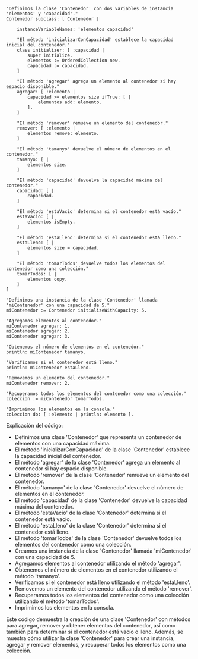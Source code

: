 ```smalltalk
"Definimos la clase 'Contenedor' con dos variables de instancia 'elementos' y 'capacidad'."
Contenedor subclass: [ Contenedor |

    instanceVariableNames: 'elementos capacidad'

    "El método 'inicializarConCapacidad' establece la capacidad inicial del contenedor."
    class initializer: [ :capacidad |
        super initialize.
        elementos := OrderedCollection new.
        capacidad := capacidad.
    ]

    "El método 'agregar' agrega un elemento al contenedor si hay espacio disponible."
    agregar: [ :elemento |
        capacidad >= elementos size ifTrue: [ |
            elementos add: elemento.
        ].
    ]

    "El método 'remover' remueve un elemento del contenedor."
    remover: [ :elemento |
        elementos remove: elemento.
    ]

    "El método 'tamanyo' devuelve el número de elementos en el contenedor."
    tamanyo: [ |
        elementos size.
    ]

    "El método 'capacidad' devuelve la capacidad máxima del contenedor."
    capacidad: [ |
        capacidad.
    ]

    "El método 'estaVacio' determina si el contenedor está vacío."
    estaVacio: [ |
        elementos isEmpty.
    ]

    "El método 'estaLleno' determina si el contenedor está lleno."
    estaLleno: [ |
        elementos size = capacidad.
    ]

    "El método 'tomarTodos' devuelve todos los elementos del contenedor como una colección."
    tomarTodos: [ |
        elementos copy.
    ]
]

"Definimos una instancia de la clase 'Contenedor' llamada 'miContenedor' con una capacidad de 5."
miContenedor := Contenedor initializeWithCapacity: 5.

"Agregamos elementos al contenedor."
miContenedor agregar: 1.
miContenedor agregar: 2.
miContenedor agregar: 3.

"Obtenemos el número de elementos en el contenedor."
println: miContenedor tamanyo.

"Verificamos si el contenedor está lleno."
println: miContenedor estaLleno.

"Removemos un elemento del contenedor."
miContenedor remover: 2.

"Recuperamos todos los elementos del contenedor como una colección."
coleccion := miContenedor tomarTodos.

"Imprimimos los elementos en la consola."
coleccion do: [ :elemento | println: elemento ].
```

Explicación del código:

* Definimos una clase 'Contenedor' que representa un contenedor de elementos con una capacidad máxima.
* El método 'inicializarConCapacidad' de la clase 'Contenedor' establece la capacidad inicial del contenedor.
* El método 'agregar' de la clase 'Contenedor' agrega un elemento al contenedor si hay espacio disponible.
* El método 'remover' de la clase 'Contenedor' remueve un elemento del contenedor.
* El método 'tamanyo' de la clase 'Contenedor' devuelve el número de elementos en el contenedor.
* El método 'capacidad' de la clase 'Contenedor' devuelve la capacidad máxima del contenedor.
* El método 'estaVacio' de la clase 'Contenedor' determina si el contenedor está vacío.
* El método 'estaLleno' de la clase 'Contenedor' determina si el contenedor está lleno.
* El método 'tomarTodos' de la clase 'Contenedor' devuelve todos los elementos del contenedor como una colección.
* Creamos una instancia de la clase 'Contenedor' llamada 'miContenedor' con una capacidad de 5.
* Agregamos elementos al contenedor utilizando el método 'agregar'.
* Obtenemos el número de elementos en el contenedor utilizando el método 'tamanyo'.
* Verificamos si el contenedor está lleno utilizando el método 'estaLleno'.
* Removemos un elemento del contenedor utilizando el método 'remover'.
* Recuperamos todos los elementos del contenedor como una colección utilizando el método 'tomarTodos'.
* Imprimimos los elementos en la consola.

Este código demuestra la creación de una clase 'Contenedor' con métodos para agregar, remover y obtener elementos del contenedor, así como también para determinar si el contenedor está vacío o lleno. Además, se muestra cómo utilizar la clase 'Contenedor' para crear una instancia, agregar y remover elementos, y recuperar todos los elementos como una colección.